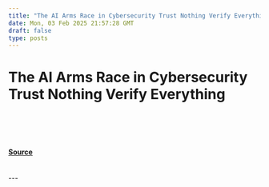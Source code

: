 ```yaml
---
title: "The AI Arms Race in Cybersecurity Trust Nothing Verify Everything"
date: Mon, 03 Feb 2025 21:57:28 GMT
draft: false
type: posts
---
```

# The AI Arms Race in Cybersecurity Trust Nothing Verify Everything

<br/>

<br/>

<br/>


#### [Source](https://hackernoon.com/the-ai-arms-race-in-cybersecurity-trust-nothing-verify-everything?source=rss)

<br/>
---
